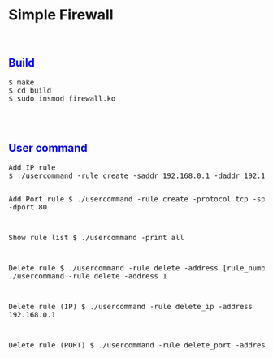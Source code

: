<h1><b> Simple Firewall</b></h1><br>
<h2><b><font color="Blue"> Build </font></b></h2>
<pre>
$ make
$ cd build 
$ sudo insmod firewall.ko
</pre><br>
<br>
<h2><b><font color="Blue"> User command </font></b></h2>
<pre>
Add IP rule
$ ./usercommand -rule create -saddr 192.168.0.1 -daddr 192.168.0.1

Add Port rule
$ ./usercommand -rule create -protocol tcp -sport 80 -dport 80

Show rule list
$ ./usercommand -print all

Delete rule 
$ ./usercommand -rule delete -address [rule_number]
$ ./usercommand -rule delete -address 1

Delete rule (IP)
$ ./usercommand -rule delete_ip -address 192.168.0.1

Delete rule (PORT)
$ ./usercommand -rule delete_port -address 80
</pre>
